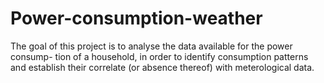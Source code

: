 # Power-consumption-weather
The goal of this project is to analyse the data available for the power consump- tion of a household, in order to identify consumption patterns and establish their correlate (or absence thereof) with meterological data.
